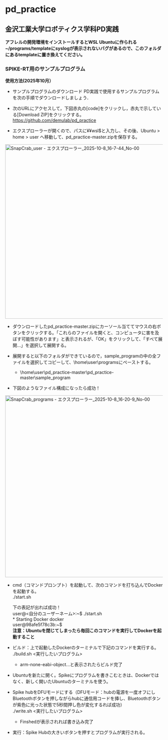 # pd_practice
## 金沢工業大学ロボティクス学科PD実践

**アフレルの開発環境をインストールするとWSL Ubuntuに作られる~/programs/templateにsyslogが表示されないバグがあるので、このフォルダにあるtemplateに置き換えてください。**

### SPIKE-RT用のサンプルプログラム 

**使用方法(2025年10月）**
- サンプルプログラムのダウンロード
PD実践で使用するサンプルプログラムを次の手順でダウンロードしましょう．

- 次のURLにアクセスして，下図赤丸の\[code\]をクリックし，赤丸で示している\[Download ZIP\]をクリックする。  
        https://github.com/demulab/pd_practice  

- エクスプローラーが開くので、パスに&yen;&yen;wsl$と入力し、その後、Ubuntu > home > user へ移動して、pd_practice-master.zipを保存する。  
<img width="1183" height="555" alt="SnapCrab_user - エクスプローラー_2025-10-8_16-7-44_No-00" src="https://github.com/user-attachments/assets/6b0f3d8e-fb33-4f82-a4c4-8b479d287adb" />

- ダウンロードしたpd_practice-master.zipにカーソール当ててマウスの右ボタンをクリックする。「これらのファイルを開くと、コンピュータに害を及ぼす可能性があります」と表示されるが、「OK」をクリックして、「すべて展開...」を選択して展開する。  
- 展開すると以下のフォルダができているので，sample_programの中の全ファイルを選択してコピーして、\home\user\programsにペーストする。
  - \home\user\pd_practice-master\pd_practice-master\sample_program  
  
- 下図のようなファイル構成になったら成功！  
<img width="1182" height="579" alt="SnapCrab_programs - エクスプローラー_2025-10-8_16-20-9_No-00" src="https://github.com/user-attachments/assets/53beb340-013d-4f66-9ffb-cd63e384c57c" />

- cmd（コマンドプロンプト）を起動して、次のコマンドを打ち込んでDockerを起動する。  
  ./start.sh  

  下の表記が出れば成功！  
  user@<自分のユーザーネーム>:\~$ ./start.sh  
  \* Starting Docker docker  
  user@98afe5f78c3b:\~$  
  **注意：Ubuntuを閉じてしまったら毎回このコマンドを実行してDockerを起動すること**
 
- ビルド：上で起動したDockerのターミナルで下記のコマンドを実行する。  
  ./build.sh <実行したいプログラム>
  - arm-none-eabi-object...と表示されたらビルド完了

- Ubuntuを新たに開く。Spikeにプログラムを書きこむときは、Dockerではなく、新しく開いたUbuntuのターミナルを使う。  
- Spike hubをDFUモードにする（DFUモード：hubの電源を一度オフにしBluetoothボタンを押しながらhubに通信用コードを挿し、Bluetoothボタンが紫色に光った状態で5秒間押し色が変化するれば成功）  
./write.sh <実行したいプログラム>
  - Finshedが表示されれば書き込み完了  
- 実行：Spike Hubの大きいボタンを押すとプログラムが実行される。



